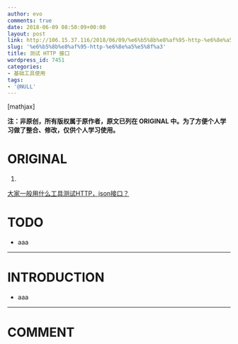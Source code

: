 ```yaml
---
author: evo
comments: true
date: 2018-06-09 08:50:09+00:00
layout: post
link: http://106.15.37.116/2018/06/09/%e6%b5%8b%e8%af%95-http-%e6%8e%a5%e5%8f%a3/
slug: '%e6%b5%8b%e8%af%95-http-%e6%8e%a5%e5%8f%a3'
title: 测试 HTTP 接口
wordpress_id: 7451
categories:
- 基础工具使用
tags:
- '@NULL'
---
```


<!-- more -->

[mathjax]

**注：非原创，所有版权属于原作者，原文已列在 ORIGINAL 中。为了方便个人学习做了整合、修改，仅供个人学习使用。**


# ORIGINAL





 	
  1. 


[大家一般用什么工具测试HTTP，json接口？](https://www.zhihu.com/question/29843358)







# TODO





 	
  * aaa





* * *





# INTRODUCTION





 	
  * aaa


























* * *





# COMMENT



